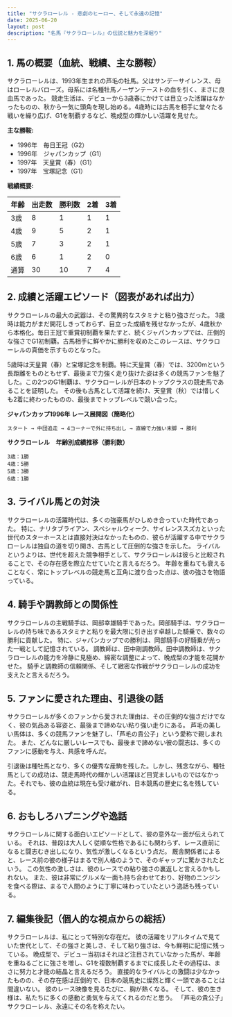 ```yaml
---
title: "サクラローレル - 悲劇のヒーロー、そして永遠の記憶"
date: 2025-06-20
layout: post
description: "名馬『サクラローレル』の伝説と魅力を深堀り"
---
```


## 1. 馬の概要（血統、戦績、主な勝鞍）

サクラローレルは、1993年生まれの芦毛の牡馬。父はサンデーサイレンス、母はローレルバローズ。母系には名種牡馬ノーザンテーストの血を引く、まさに良血馬であった。  競走生活は、デビューから3歳春にかけては目立った活躍はなかったものの、秋から一気に頭角を現し始める。4歳時には古馬を相手に堂々たる戦いを繰り広げ、G1を制覇するなど、晩成型の輝かしい活躍を見せた。

**主な勝鞍:**

* 1996年　毎日王冠（G2）
* 1996年　ジャパンカップ（G1）
* 1997年　天皇賞（春）（G1）
* 1997年　宝塚記念（G1）


**戦績概要:**

| 年齢 | 出走数 | 勝利数 | 2着 | 3着 |
|---|---|---|---|---|
| 3歳 | 8 | 1 | 1 | 1 |
| 4歳 | 9 | 5 | 2 | 1 |
| 5歳 | 7 | 3 | 2 | 1 |
| 6歳 | 6 | 1 | 2 | 0 |
| 通算 | 30 | 10 | 7 | 4 |


## 2. 成績と活躍エピソード（図表があれば出力）

サクラローレルの最大の武器は、その驚異的なスタミナと粘り強さだった。  3歳時は能力がまだ開花しきっておらず、目立った成績を残せなかったが、4歳秋から本格化。毎日王冠で重賞初制覇を果たすと、続くジャパンカップでは、圧倒的な強さでG1初制覇。古馬相手に鮮やかに勝利を収めたこのレースは、サクラローレルの真価を示すものとなった。

5歳時は天皇賞（春）と宝塚記念を制覇。特に天皇賞（春）では、3200mという長距離をものともせず、最後まで力強く走り抜けた姿は多くの競馬ファンを魅了した。この2つのG1制覇は、サクラローレルが日本のトップクラスの競走馬であることを証明した。  その後も古馬として活躍を続け、天皇賞（秋）では惜しくも2着に終わったものの、最後までトップレベルで競い合った。


**ジャパンカップ1996年 レース展開図（簡略化）**

```
スタート → 中団追走 → 4コーナーで外に持ち出し → 直線で力強い末脚 → 勝利
```

**サクラローレル　年齢別成績推移（勝利数）**

```
3歳：1勝
4歳：5勝
5歳：3勝
6歳：1勝
```


## 3. ライバル馬との対決

サクラローレルの活躍時代は、多くの強豪馬がひしめき合っていた時代であった。  特に、ナリタブライアン、スペシャルウィーク、サイレンススズカといった世代のスターホースとは直接対決はなかったものの、彼らが活躍する中でサクラローレルは独自の道を切り開き、古馬として圧倒的な強さを示した。  ライバルというよりは、世代を超えた競争相手として、サクラローレルは彼らと比較されることで、その存在感を際立たせていたと言えるだろう。  年齢を重ねても衰えることなく、常にトップレベルの競走馬と互角に渡り合った点は、彼の強さを物語っている。


## 4. 騎手や調教師との関係性

サクラローレルの主戦騎手は、岡部幸雄騎手であった。岡部騎手は、サクラローレルの持ち味であるスタミナと粘りを最大限に引き出す卓越した騎乗で、数々の勝利に貢献した。  特に、ジャパンカップでの勝利は、岡部騎手の好騎乗が光った一戦として記憶されている。  調教師は、田中剛調教師。田中調教師は、サクラローレルの能力を冷静に見極め、綿密な調整によって、晩成型の才能を花開かせた。  騎手と調教師の信頼関係、そして緻密な作戦がサクラローレルの成功を支えたと言えるだろう。


## 5. ファンに愛された理由、引退後の話

サクラローレルが多くのファンから愛された理由は、その圧倒的な強さだけでなく、彼の気品ある容姿と、最後まで諦めない粘り強い走りにある。  芦毛の美しい馬体は、多くの競馬ファンを魅了し、「芦毛の貴公子」という愛称で親しまれた。  また、どんなに厳しいレースでも、最後まで諦めない彼の闘志は、多くのファンに感動を与え、共感を呼んだ。

引退後は種牡馬となり、多くの優秀な産駒を残した。しかし、残念ながら、種牡馬としての成功は、競走馬時代の輝かしい活躍ほど目覚ましいものではなかった。それでも、彼の血統は現在も受け継がれ、日本競馬の歴史に名を残している。


## 6. おもしろハプニングや逸話

サクラローレルに関する面白いエピソードとして、彼の意外な一面が伝えられている。  それは、普段は大人しく従順な性格であるにも関わらず、レース直前になると闘志むき出しになり、気性が激しくなるという点だ。  厩舎関係者によると、レース前の彼の様子はまるで別人格のようで、そのギャップに驚かされたという。  この気性の激しさは、彼のレースでの粘り強さの裏返しと言えるかもしれない。  また、彼は非常にグルメな一面も持ち合わせており、好物のニンジンを食べる際は、まるで人間のように丁寧に味わっていたという逸話も残っている。


## 7. 編集後記（個人的な視点からの総括）

サクラローレルは、私にとって特別な存在だ。  彼の活躍をリアルタイムで見ていた世代として、その強さと美しさ、そして粘り強さは、今も鮮明に記憶に残っている。  晩成型で、デビュー当初はそれほど注目されていなかった馬が、年齢を重ねるごとに強さを増し、G1を複数制覇するまでに成長したその過程は、まさに努力と才能の結晶と言えるだろう。  直接的なライバルとの激闘は少なかったものの、その存在感は圧倒的で、日本の競馬史に燦然と輝く一頭であることは間違いない。  彼のレース映像を見るたびに、胸が熱くなる。  そして、彼の生き様は、私たちに多くの感動と勇気を与えてくれるのだと思う。  「芦毛の貴公子」サクラローレル、永遠にその名を称えたい。
